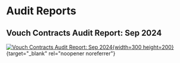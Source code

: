 # Audit Reports


## Vouch Contracts Audit Report: Sep 2024
[![Vouch Contracts Audit Report: Sep 2024](/image/Credshield_Audit.png){width=300 height=200}](/Contract_Audit_Credshield.pdf){target="_blank" rel="noopener noreferrer"}

